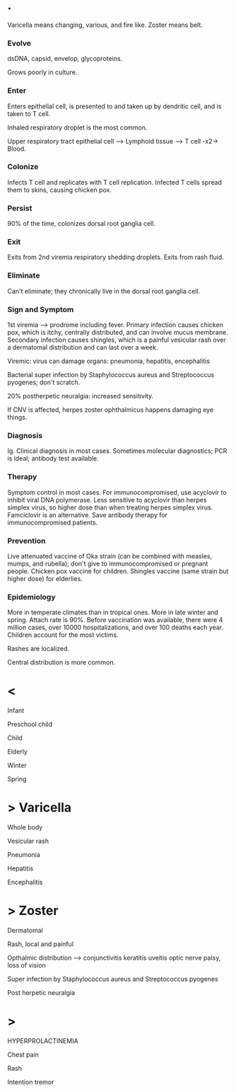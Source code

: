 # .

Varicella means changing, various, and fire like.
Zoster means belt.

### Evolve

dsDNA, capsid, envelop, glycoproteins.

Grows poorly in culture.

### Enter

Enters epithelial cell, is presented to and taken up by dendritic cell, and is taken to T cell.

Inhaled respiratory droplet is the most common.

Upper respiratory tract epithelial cell --> Lymphoid tissue --> T cell -x2-> Blood.

### Colonize

Infects T cell and replicates with T cell replication.
Infected T cells spread them to skins, causing chicken pox.

### Persist

90% of the time, colonizes dorsal root ganglia cell.

### Exit

Exits from 2nd viremia respiratory shedding droplets.
Exits from rash fluid.

### Eliminate

Can't eliminate; they chronically live in the dorsal root ganglia cell.

### Sign and Symptom

1st viremia --> prodrome including fever.
Primary infection causes chicken pox, which is itchy, centrally distributed, and can involve mucus membrane.
Secondary infection causes shingles, which is a painful vesicular rash over a dermatomal distribution and can last over a week.

Viremic: virus can damage organs: pneumonia, hepatitis, encephalitis

Bacterial super infection by Staphylococcus aureus and Streptococcus pyogenes; don't scratch.

20% postherpetic neuralgia: increased sensitivity.

If CNV is affected, herpes zoster ophthalmicus happens damaging eye things.

### Diagnosis

Ig.
Clinical diagnosis in most cases.
Sometimes molecular diagnostics; PCR is ideal; antibody test available.

### Therapy

Symptom control in most cases. For immunocompromised, use acyclovir to inhibit viral DNA polymerase.
Less sensitive to acyclovir than herpes simplex virus, so higher dose than when treating herpes simplex virus.
Famciclovir is an alternative.
Save antibody therapy for immunocompromised patients.

### Prevention

Live attenuated vaccine of Oka strain (can be combined with measles, mumps, and rubella); don't give to immunocompromised or pregnant people.
Chicken pox vaccine for children.
Shingles vaccine (same strain but higher dose) for elderlies.

### Epidemiology

More in temperate climates than in tropical ones.
More in late winter and spring.
Attach rate is 90%.
Before vaccination was available, there were 4 million cases, over 10000 hospitalizations, and over 100 deaths each year.
Children account for the most victims.

Rashes are localized.

Central distribution is more common.

# <

Infant

Preschool child

Child

Elderly

Winter

Spring

# > Varicella

Whole body

Vesicular rash

Pneumonia

Hepatitis

Encephalitis

# > Zoster

Dermatomal

Rash, local and painful

Opthalmic distribution --> conjunctivitis keratitis uveitis optic nerve palsy, loss of vision

Super infection by Staphylococcus aureus and Streptococcus pyogenes

Post herpetic neuralgia

# >

HYPERPROLACTINEMIA

Chest pain

Rash

Intention tremor
